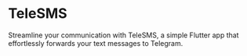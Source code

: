 # TeleSMS
Streamline your communication with TeleSMS, a simple Flutter app that effortlessly forwards your text messages to Telegram.
